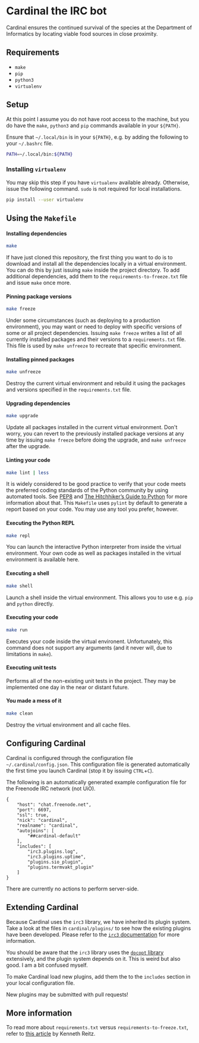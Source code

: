 # Cardinal the IRC bot
Cardinal ensures the continued survival of the species at the Department of Informatics by locating viable food sources in close proximity.

## Requirements
- `make` 
- `pip`
- `python3`
- `virtualenv`

## Setup
At this point I assume you do not have root access to the machine, but you do have the `make`, `python3` and `pip` commands available in your `${PATH}`.

Ensure that `~/.local/bin` is in your `${PATH}`, e.g. by adding the following to your `~/.bashrc` file.

```bash
PATH=~/.local/bin:${PATH}
```

### Installing `virtualenv`
You may skip this step if you have `virtualenv` available already. Otherwise, issue the following command. `sudo` is not required for local installations.

```bash
pip install --user virtualenv
```

## Using the `Makefile`

#### Installing dependencies
```bash
make
```
If have just cloned this repository, the first thing you want to do is to download and install all the dependencies locally in a virtual environment. You can do this by just issuing `make` inside the project directory. To add additional dependencies, add them to the `requirements-to-freeze.txt` file and issue `make` once more.

#### Pinning package versions	
```bash
make freeze
```
Under some circumstances (such as deploying to a production environment), you may want or need to deploy with specific versions of some or all project dependencies. Issuing `make freeze` writes a list of all currently installed packages and their versions to a `requirements.txt` file. This file is used by `make unfreeze` to recreate that specific environment.

#### Installing pinned packages
```bash
make unfreeze
```
Destroy the current virtual environment and rebuild it using the packages and versions specified in the `requirements.txt` file.

#### Upgrading dependencies
```bash
make upgrade
```
Update all packages installed in the current virtual environment. Don't worry, you can revert to the previously installed package versions at any time by issuing `make freeze` before doing the upgrade, and `make unfreeze` after the upgrade.

#### Linting your code
```bash
make lint | less
```
It is widely considered to be good practice to verify that your code meets the preferred coding standards of the Python community by using automated tools. See [PEP8](http://pep8.org) and [The Hitchhiker’s Guide to Python](http://docs.python-guide.org/en/latest/) for more information about that. This `Makefile` uses `pylint` by default to generate a report based on your code. You may use any tool you prefer, however.

#### Executing the Python REPL
```bash
make repl
```
You can launch the interactive Python interpreter from inside the virtual environment. Your own code as well as packages installed in the virtual environment is available here.

#### Executing a shell

```bash
make shell
```

Launch a shell inside the virtual environment. This allows you to use e.g. `pip` and `python` directly.

#### Executing your code
```bash
make run
```
Executes your code inside the virtual environent. Unfortunately, this command does not support any arguments (and it never will, due to limitations in `make`).

#### Executing unit tests

Performs all of the non-existing unit tests in the project. They may be implemented one day in the near or distant future.

#### You made a mess of it
```bash
make clean
```
Destroy the virtual environment and all cache files.

## Configuring Cardinal
Cardinal is configured through the configuration file `~/.cardinal/config.json`. This configuration file is generated automatically the first time you launch Cardinal (stop it by issuing `CTRL`+`C`).

The following is an automatically generated example configuration file for the Freenode IRC network (not UiO).

```son
{
	"host": "chat.freenode.net",
	"port": 6697,
	"ssl": true,
	"nick": "cardinal",
	"realname": "cardinal",
	"autojoins": [
		"##cardinal-default"
	],
	"includes": [
		"irc3.plugins.log",
		"irc3.plugins.uptime",
		"plugins.sio_plugin",
		"plugins.termvakt_plugin"
	]
}
```

There are currently no actions to perform server-side.

## Extending Cardinal

Because Cardinal uses the `irc3` library, we have inherited its plugin system. Take a look at the files in `cardinal/plugins/` to see how the existing plugins have been developed. Please refer to the [`irc3` documentation](https://irc3.readthedocs.org/en/latest/) for more information.

You should be aware that the `irc3` library uses the [`docopt` library](http://docopt.org) extensively, and the plugin system depends on it. This is weird but also good. I am a bit confused myself.

To make Cardinal load new plugins, add them the to the `includes` section in your local configuration file.

New plugins may be submitted with pull requests!

## More information
To read more about `requirements.txt` versus `requirements-to-freeze.txt`, refer to [this article](http://www.kennethreitz.org/essays/a-better-pip-workflow) by Kenneth Reitz.
